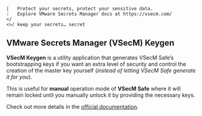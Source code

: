 ```text
|   Protect your secrets, protect your sensitive data.
:   Explore VMware Secrets Manager docs at https://vsecm.com/
</
<>/ keep your secrets… secret
```

## VMware Secrets Manager (VSecM) Keygen

**VSecM Keygen** is a utility application that generates VSecM Safe’s 
bootstrapping keys if you want an extra level of security and control the
creation of the master key yourself (*instead of letting VSecM Safe generate
it for you*).

This is useful for **manual** operation mode of **VSecM Safe** where it will
remain locked until you manually unlock it by providing the necessary keys.

Check out more details in the [official documentation](https://vsecm.com/).
